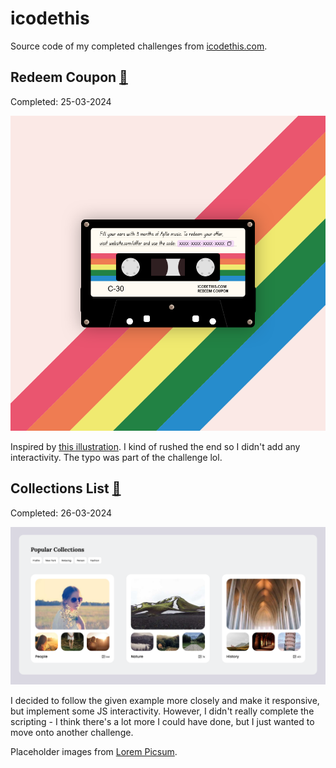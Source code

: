 # icodethis

Source code of my completed challenges from [icodethis.com](https://icodethis.com/).


## Redeem Coupon [🔗](https://icodethis.com/modes/design-to-code/517/submissions/289198)
Completed: 25-03-2024

![](./redeem-coupon/screenshot.png)
 
Inspired by [this illustration](https://stock.adobe.com/au/images/cassette-tape-vector-illustration/229433573?prev_url=detail). I kind of rushed the end so I didn't add any interactivity. The typo was part of the challenge lol. 

## Collections List [🔗](https://icodethis.com/modes/design-to-code/58/submissions/289403)
Completed: 26-03-2024

![](./collections-list/screenshot.png)
 
I decided to follow the given example more closely and make it responsive, but implement some JS interactivity. However, I didn't really complete the scripting - I think there's a lot more I could have done, but I just wanted to move onto another challenge. 

Placeholder images from [Lorem Picsum](https://icodethis.com/modes/design-to-code/58/submissions/289403).